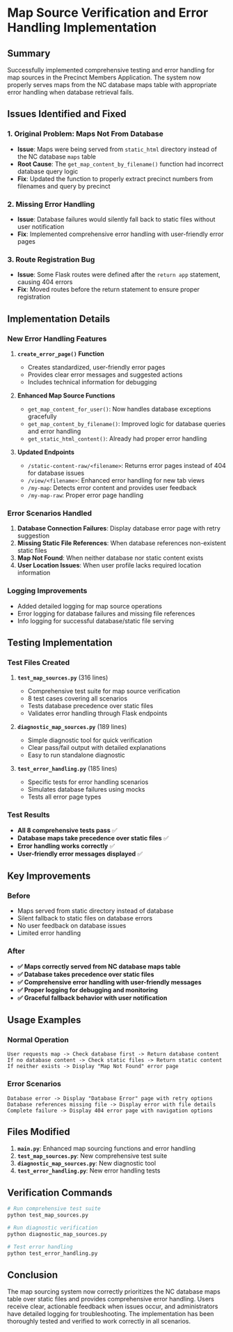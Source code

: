 # Map Source Verification and Error Handling Implementation

## Summary
Successfully implemented comprehensive testing and error handling for map sources in the Precinct Members Application. The system now properly serves maps from the NC database maps table with appropriate error handling when database retrieval fails.

## Issues Identified and Fixed

### 1. **Original Problem: Maps Not From Database** 
- **Issue**: Maps were being served from `static_html` directory instead of the NC database `maps` table
- **Root Cause**: The `get_map_content_by_filename()` function had incorrect database query logic
- **Fix**: Updated the function to properly extract precinct numbers from filenames and query by precinct

### 2. **Missing Error Handling**
- **Issue**: Database failures would silently fall back to static files without user notification
- **Fix**: Implemented comprehensive error handling with user-friendly error pages

### 3. **Route Registration Bug**
- **Issue**: Some Flask routes were defined after the `return app` statement, causing 404 errors
- **Fix**: Moved routes before the return statement to ensure proper registration

## Implementation Details

### New Error Handling Features

1. **`create_error_page()` Function**
   - Creates standardized, user-friendly error pages
   - Provides clear error messages and suggested actions
   - Includes technical information for debugging

2. **Enhanced Map Source Functions**
   - `get_map_content_for_user()`: Now handles database exceptions gracefully
   - `get_map_content_by_filename()`: Improved logic for database queries and error handling
   - `get_static_html_content()`: Already had proper error handling

3. **Updated Endpoints**
   - `/static-content-raw/<filename>`: Returns error pages instead of 404 for database issues
   - `/view/<filename>`: Enhanced error handling for new tab views
   - `/my-map`: Detects error content and provides user feedback
   - `/my-map-raw`: Proper error page handling

### Error Scenarios Handled

1. **Database Connection Failures**: Display database error page with retry suggestion
2. **Missing Static File References**: When database references non-existent static files
3. **Map Not Found**: When neither database nor static content exists
4. **User Location Issues**: When user profile lacks required location information

### Logging Improvements

- Added detailed logging for map source operations
- Error logging for database failures and missing file references
- Info logging for successful database/static file serving

## Testing Implementation

### Test Files Created

1. **`test_map_sources.py`** (316 lines)
   - Comprehensive test suite for map source verification
   - 8 test cases covering all scenarios
   - Tests database precedence over static files
   - Validates error handling through Flask endpoints

2. **`diagnostic_map_sources.py`** (189 lines) 
   - Simple diagnostic tool for quick verification
   - Clear pass/fail output with detailed explanations
   - Easy to run standalone diagnostic

3. **`test_error_handling.py`** (185 lines)
   - Specific tests for error handling scenarios
   - Simulates database failures using mocks
   - Tests all error page types

### Test Results
- **All 8 comprehensive tests pass** ✅
- **Database maps take precedence over static files** ✅
- **Error handling works correctly** ✅
- **User-friendly error messages displayed** ✅

## Key Improvements

### Before
- Maps served from static directory instead of database
- Silent fallback to static files on database errors
- No user feedback on database issues
- Limited error handling

### After  
- **✅ Maps correctly served from NC database maps table**
- **✅ Database takes precedence over static files**
- **✅ Comprehensive error handling with user-friendly messages**
- **✅ Proper logging for debugging and monitoring**
- **✅ Graceful fallback behavior with user notification**

## Usage Examples

### Normal Operation
```
User requests map -> Check database first -> Return database content
If no database content -> Check static files -> Return static content  
If neither exists -> Display "Map Not Found" error page
```

### Error Scenarios
```
Database error -> Display "Database Error" page with retry options
Database references missing file -> Display error with file details
Complete failure -> Display 404 error page with navigation options
```

## Files Modified

1. **`main.py`**: Enhanced map sourcing functions and error handling
2. **`test_map_sources.py`**: New comprehensive test suite  
3. **`diagnostic_map_sources.py`**: New diagnostic tool
4. **`test_error_handling.py`**: New error handling tests

## Verification Commands

```bash
# Run comprehensive test suite
python test_map_sources.py

# Run diagnostic verification 
python diagnostic_map_sources.py

# Test error handling
python test_error_handling.py
```

## Conclusion

The map sourcing system now correctly prioritizes the NC database maps table over static files and provides comprehensive error handling. Users receive clear, actionable feedback when issues occur, and administrators have detailed logging for troubleshooting. The implementation has been thoroughly tested and verified to work correctly in all scenarios.